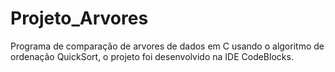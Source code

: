 # Projeto_Arvores
 Programa de comparação de arvores de dados em C usando o algoritmo de ordenação QuickSort, o projeto foi desenvolvido na IDE CodeBlocks.
